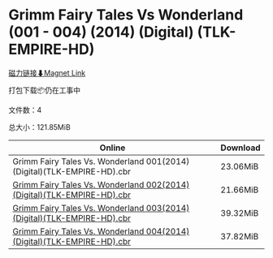 # Grimm Fairy Tales Vs Wonderland (001 - 004) (2014) (Digital) (TLK-EMPIRE-HD)

[磁力链接⬇Magnet Link](magnet:?xt=urn:btih:4e79bcdb569755a24c1ca807ccabcb7eea92ea20&dn=Grimm%20Fairy%20Tales%20Vs%20Wonderland%20%28001%20-%20004%29%20%282014%29%20%28Digital%29%20%28TLK-EMPIRE-HD%29)

打包下载📦仍在工事中

文件数：4

总大小：121.85MiB

Online | Download
--- | ---
Grimm Fairy Tales Vs. Wonderland 001(2014)(Digital)(TLK-EMPIRE-HD).cbr | 23.06MiB
[Grimm Fairy Tales Vs. Wonderland 002(2014)(Digital)(TLK-EMPIRE-HD).cbr](https://github.com/alicewish/markdown/blob/master/comic/Grimm-Fairy-Tales-Vs-Wonderland-002-2014-Digital-TLK-EMPIRE-HD-cbr.md) | 21.66MiB
[Grimm Fairy Tales Vs. Wonderland 003(2014)(Digital)(TLK-EMPIRE-HD).cbr](https://github.com/alicewish/markdown/blob/master/comic/Grimm-Fairy-Tales-Vs-Wonderland-003-2014-Digital-TLK-EMPIRE-HD-cbr.md) | 39.32MiB
[Grimm Fairy Tales Vs. Wonderland 004(2014)(Digital)(TLK-EMPIRE-HD).cbr](https://github.com/alicewish/markdown/blob/master/comic/Grimm-Fairy-Tales-Vs-Wonderland-004-2014-Digital-TLK-EMPIRE-HD-cbr.md) | 37.82MiB